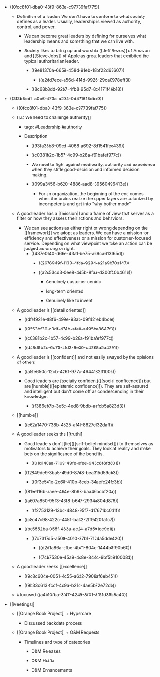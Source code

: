 - ((0fcc8f01-dba0-43f9-863e-c97739faf775))  
	 - Definition of a leader: We don't have to conform to what society defines as a leader. Usually, leadership is viewed as authority, control, and power.  
		 - We can become great leaders by defining for ourselves what leadership means and something that we can live with.

		 - Society likes to bring up and worship [[Jeff Bezos]] of Amazon and [[Steve Jobs]] of Apple as great leaders that exhibited the typical authoritarian leader.
			 - ((9e81370a-6659-458d-91eb-18bf22d65607))
				 - ((e2dd7ece-a56d-414d-9926-29ca0978eff3))

			 - ((8c68b8dd-92b7-4fb8-95d7-8c4171f46b18))

- ((313b5ed7-a0e6-473a-a294-0d471615dbc9))
	 - ((0fcc8f01-dba0-43f9-863e-c97739faf775))

	 - [[Z: We need to challenge authority]]
		 - tags: #Leadership #authority

		 - Description
			 - ((93fa35b8-09cd-4068-a692-8d1541fee439))

			 - ((c0381b2c-1b57-4c99-b28a-f91bafef977c))

			 - We need to fight against mediocrity, authority and experience when they stifle good-decision and informed decision making.

			 - ((099a3456-b620-4886-aad8-39560496413e))
				 - For an organization, the beginning of the end comes when the brains realize the upper layers are colonized by incompetents and get into "why bother mode" 

	 - A good leader has a [[mission]] and a frame of view that serves as a filter on how they assess their actions and behaviors.
		 - We can see actions as either right or wrong depending on the [[framework]] we adopt as leaders. We can have a mission for efficiency and effectiveness or a mission for customer-focused service. Depending on what viewpoint we take an action can be judged as wrong or right.    
			 - ((437e0140-d66e-43a1-be75-a69ca613165d))
				 - ((2676949f-1133-4fda-9284-e21a9b70a147))

				 - ((a2c53cd3-0ee8-4d5b-8faa-d300f40b4616))
					 - Genuinely customer centric

					 - long-term oriented

					 - Genuinely like to invent

	 - A good leader is [[detail oriented]]
		 - ((dfef921e-88f6-499e-93ab-09f421eb4bce))

		 - ((9553bf30-c3df-474b-afe0-a495be8647f3))

		 - ((c0381b2c-1b57-4c99-b28a-f91bafef977c))

		 - ((d48d9b2d-6c75-4fd3-9e30-c4268a5a4291))

	 - A good leader is [[confident]] and not easily swayed by the opinions of others
		 - ((a5fe650c-12cb-4261-977a-464418231005))

		 - Good leaders are [socially confident]([[social confidence]]) but are [humble]([[epistemic confidence]]). They are self-assured and intelligent but don't come off as condescending in their knowledge.
			 - ((f386eb7b-3e5c-4ed8-9bdb-aafcb5a823d3))

	 - [[humble]]
		 - ((e62a1470-738b-4525-af41-8827c132daff))

	 - A good leader seeks the [[truth]]
		 - Good leaders don't [lie]([[self-belief mindset]]) to themselves as motivators to achieve their goals. They look at reality and make bets on the significance of the benefits.
			 - ((01d140aa-7109-49fe-afee-943c8f8fd801))

		 - ((12849de9-3ba5-49d0-87d8-bea315d59cb3))
			 - ((0f3e541e-2c68-410b-8ceb-34aefc24fc3b))

		 - ((81ee116b-aaee-494e-8b93-baa46bcbf20a))

		 - ((a607a850-95f3-46f8-b647-2934a804d876))
			 - ((f2753129-13bd-4848-95f7-d17671bc0d1f))

		 - ((c8c47c98-422c-4451-ba32-2ff94201a1c7))

		 - ((be5552ba-055f-433a-ac24-a7d591ec9e1f))
			 - ((7c7317d5-a509-4010-87b1-7124a5dde420))
				 - ((d2d1a86a-efbe-4b71-804d-1444b8f90b60))

				 - ((74b7530e-45a9-4c8e-844c-9bf5b910008d))

	 - A good leader seeks [[excellence]]
		 - ((9d8c604e-0051-4c55-a622-7908af6eb451))

		 - ((9b33c613-fccf-4d9a-b21d-4ae5b72e72db))

	 - #focused ((a4b10fba-3f47-4249-8f01-8f51d35b8a40))

- [[Meetings]]
	 - [[Orange Book Project]] + Hypercare
		 - Discussed backdate process

	 - [[Orange Book Project]] + O&M Requests
		 - Timelines and type of categories
			 - O&M Releases

			 - O&M Hotfix

			 - O&M Enhancements
